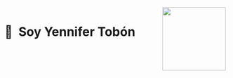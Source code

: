<img src="https://yennifertobon89.s3.us-east-2.amazonaws.com/yennifer.png" width="144" align="right" hspace="0" />

👋 &nbsp;Soy Yennifer Tobón
======
<!--
**yenniferTobon/yenniferTobon** is a ✨ _special_ ✨ repository because its `README.md` (this file) appears on your GitHub profile.

Here are some ideas to get you started:

- 🔭 I’m currently working on ...
- 🌱 I’m currently learning ...
- 👯 I’m looking to collaborate on ...
- 🤔 I’m looking for help with ...
- 💬 Ask me about ...
- 📫 How to reach me: ...
- 😄 Pronouns: ...
- ⚡ Fun fact: ...
-->

